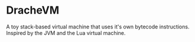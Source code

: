 # DracheVM
A toy stack-based virtual machine that uses it's own bytecode instructions. Inspired by the JVM and the Lua virtual machine.

